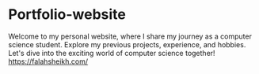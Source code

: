 # Portfolio-website
Welcome to my personal website, where I share my journey as a computer science student. Explore my previous projects, experience, and hobbies. Let's dive into the exciting world of computer science together!
https://falahsheikh.com/

